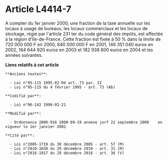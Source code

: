 # Article L4414-7

A compter du 1er janvier 2000, une fraction de la taxe annuelle sur les locaux à usage de bureaux, les locaux commerciaux et
les locaux de stockage, régie par l'article 231 ter du code général des impôts, est affectée à la région d'Ile-de-France.
Cette fraction est fixée à 50 % dans la limite de 720 000 000 F en 2000, 840 000 000 F en 2001, 146 351 040 euros en 2002,
164 644 920 euros en 2003 et 182 938 800 euros en 2004 et les années suivantes.

**Liens relatifs à cet article**

	**Anciens textes**:

	  - Loi n°95-115 1995-02-04 art. 73 par. II
	  - Loi n°95-115 du 4 février 1995 - art. 73 (Ab)

	**Codifié par**:

	  - Loi n°96-142 1996-02-21

	**Modifié par**:

	  - Ordonnance 2000-916 2000-09-19 annexe jorf 22 septembre 2000    en vigueur le 1er janvier 2002

	**Cité par**:

	  - Loi n°2005-1719 du 30 décembre 2005 - art. 57 (M)
	  - Loi n°2010-1658 du 29 décembre 2010 - art. 31 (M)
	  - Loi n°2016-1917 du 29 décembre 2016 - art. 36 (V)
